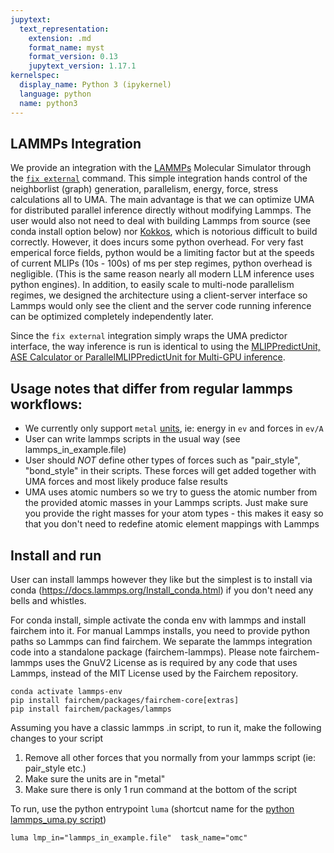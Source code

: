 ```yaml
---
jupytext:
  text_representation:
    extension: .md
    format_name: myst
    format_version: 0.13
    jupytext_version: 1.17.1
kernelspec:
  display_name: Python 3 (ipykernel)
  language: python
  name: python3
---
```


LAMMPs Integration
------------------
We provide an integration with the [LAMMPs](https://www.lammps.org) Molecular Simulator through the [`fix external`](https://docs.lammps.org/fix_external.html) command. This simple integration hands control of the neighborlist (graph) generation, parallelism, energy, force, stress calculations all to UMA. The main advantage is that we can optimize UMA for distributed parallel inference directly without modifying Lammps. The user would also not need to deal with building Lammps from source (see conda install option below) nor [Kokkos](https://docs.lammps.org/Speed_kokkos.html), which is notorious difficult to build correctly. However, it does incurs some python overhead. For very fast emperical force fields, python would be a limiting factor but at the speeds of current MLIPs (10s - 100s) of ms per step regimes, python overhead is negligible. (This is the same reason nearly all modern LLM inference uses python engines). In addition, to easily scale to multi-node parallelism regimes, we designed the architecture using a client-server interface so Lammps would only see the client and the server code running inference can be optimized completely independently later.

Since the `fix external` integration simply wraps the UMA predictor interface, the way inference is run is identical to using the [MLIPPredictUnit, ASE Calculator or ParallelMLIPPredictUnit for Multi-GPU inference](https://fair-chem.github.io/core/common_tasks/ase_calculator.html).

## Usage notes that differ from regular lammps workflows:
* We currently only support `metal` [units](https://docs.lammps.org/units.html), ie: energy in `ev` and forces in `ev/A`
* User can write lammps scripts in the usual way (see lammps_in_example.file)
* User should *NOT* define other types of forces such as "pair_style", "bond_style" in their scripts. These forces will get added together with UMA forces and most likely produce false results
* UMA uses atomic numbers so we try to guess the atomic number from the provided atomic masses in your Lammps scripts. Just make sure you provide the right masses for your atom types - this makes it easy so that you don't need to redefine atomic element mappings with Lammps

## Install and run
User can install lammps however they like but the simplest is to install via conda (https://docs.lammps.org/Install_conda.html) if you don't need any bells and whistles.

For conda install, simple activate the conda env with lammps and install fairchem into it. For manual Lammps installs, you need to provide python paths so Lammps can find fairchem. We separate the lammps integration code into a standalone package (fairchem-lammps). Please note fairchem-lammps uses the GnuV2 License as is required by any code that uses Lammps, instead of the MIT License used by the Fairchem repository.
```
conda activate lammps-env
pip install fairchem/packages/fairchem-core[extras]
pip install fairchem/packages/lammps
```

Assuming you have a classic lammps .in script, to run it, make the following changes to your script
1. Remove all other forces that you normally from your lammps script (ie: pair_style etc.)
2. Make sure the units are in "metal"
3. Make sure there is only 1 run command at the bottom of the script

To run, use the python entrypoint `luma` (shortcut name for the [python lammps_uma.py script](https://github.com/facebookresearch/fairchem/pull/1454))
```
luma lmp_in="lammps_in_example.file"  task_name="omc"
```
